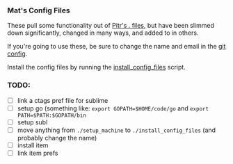 ### Mat's Config Files

These pull some functionality out of [Pitr's . files](https://github.com/pitr/config_files), but have been slimmed down significantly, changed in many ways, and added to in others.

If you're going to use these, be sure to change the name and email in the [git config](https://github.com/mpataki/config_files/blob/master/git/git_config).

Install the config files by running the [install_config_files](https://github.com/mpataki/config_files/blob/master/install_config_files) script.

### TODO:
- [ ] link a ctags pref file for sublime
- [ ] setup go (something like: `export GOPATH=$HOME/code/go` and `export PATH=$PATH:$GOPATH/bin`
- [ ] setup subl
- [ ] move anything from `./setup_machine` to `./install_config_files` (and probably change the name)
- [ ] install item
- [ ] link item prefs
